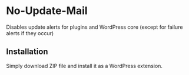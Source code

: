 # No-Update-Mail
Disables update alerts for plugins and WordPress core (except for failure alerts if they occur)

## Installation
Simply download ZIP file and install it as a WordPress extension.
